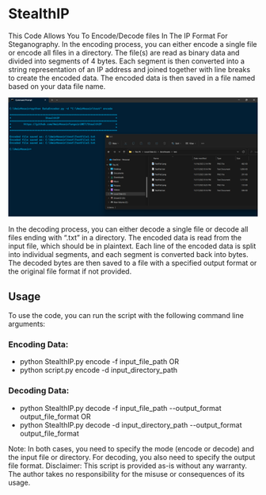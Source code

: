 # StealthIP
This Code Allows You To Encode/Decode files In The IP Format For Steganography.
In the encoding process, you can either encode a single file or encode all files in a directory. The file(s) are read as binary data and divided into segments of 4 bytes. Each segment is then converted into a string representation of an IP address and joined together with line breaks to create the encoded data. The encoded data is then saved in a file named based on your data file name.
<p align="center">
  <img src="Img/Encoding.png" alt="Master">
</p>
In the decoding process, you can either decode a single file or decode all files ending with “.txt” in a directory. The encoded data is read from the input file, which should be in plaintext. Each line of the encoded data is split into individual segments, and each segment is converted back into bytes. The decoded bytes are then saved to a file with a specified output format or the original file format if not provided.

## Usage
To use the code, you can run the script with the following command line arguments:

### Encoding Data:
- python StealthIP.py encode -f input_file_path
OR
- python script.py encode -d input_directory_path

### Decoding Data:
- python StealthIP.py decode -f input_file_path --output_format output_file_format
OR
- python StealthIP.py decode -d input_directory_path --output_format output_file_format

Note: In both cases, you need to specify the mode (encode or decode) and the input file or directory. For decoding, you also need to specify the output file format.
Disclaimer: This script is provided as-is without any warranty. The author takes no responsibility for the misuse or consequences of its usage.
